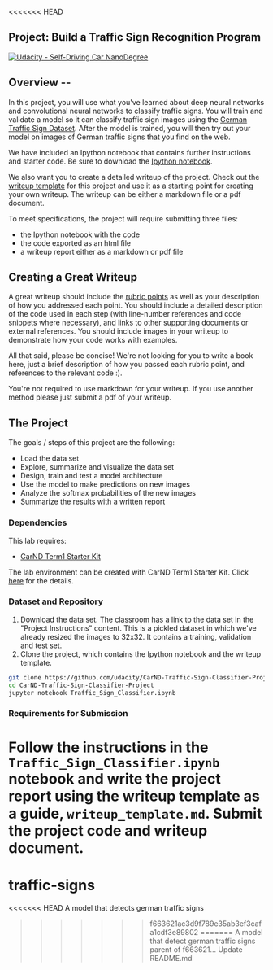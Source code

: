 <<<<<<< HEAD
## Project: Build a Traffic Sign Recognition Program
[![Udacity - Self-Driving Car NanoDegree](https://s3.amazonaws.com/udacity-sdc/github/shield-carnd.svg)](http://www.udacity.com/drive)

Overview --
---
In this project, you will use what you've learned about deep neural networks and convolutional neural networks to classify traffic signs. You will train and validate a model so it can classify traffic sign images using the [German Traffic Sign Dataset](http://benchmark.ini.rub.de/?section=gtsrb&subsection=dataset). After the model is trained, you will then try out your model on images of German traffic signs that you find on the web.

We have included an Ipython notebook that contains further instructions 
and starter code. Be sure to download the [Ipython notebook](https://github.com/udacity/CarND-Traffic-Sign-Classifier-Project/blob/master/Traffic_Sign_Classifier.ipynb). 

We also want you to create a detailed writeup of the project. Check out the [writeup template](https://github.com/udacity/CarND-Traffic-Sign-Classifier-Project/blob/master/writeup_template.md) for this project and use it as a starting point for creating your own writeup. The writeup can be either a markdown file or a pdf document.

To meet specifications, the project will require submitting three files: 
* the Ipython notebook with the code
* the code exported as an html file
* a writeup report either as a markdown or pdf file 

Creating a Great Writeup
---
A great writeup should include the [rubric points](https://review.udacity.com/#!/rubrics/481/view) as well as your description of how you addressed each point.  You should include a detailed description of the code used in each step (with line-number references and code snippets where necessary), and links to other supporting documents or external references.  You should include images in your writeup to demonstrate how your code works with examples.  

All that said, please be concise!  We're not looking for you to write a book here, just a brief description of how you passed each rubric point, and references to the relevant code :). 

You're not required to use markdown for your writeup.  If you use another method please just submit a pdf of your writeup.

The Project
---
The goals / steps of this project are the following:
* Load the data set
* Explore, summarize and visualize the data set
* Design, train and test a model architecture
* Use the model to make predictions on new images
* Analyze the softmax probabilities of the new images
* Summarize the results with a written report

### Dependencies
This lab requires:

* [CarND Term1 Starter Kit](https://github.com/udacity/CarND-Term1-Starter-Kit)

The lab environment can be created with CarND Term1 Starter Kit. Click [here](https://github.com/udacity/CarND-Term1-Starter-Kit/blob/master/README.md) for the details.

### Dataset and Repository

1. Download the data set. The classroom has a link to the data set in the "Project Instructions" content. This is a pickled dataset in which we've already resized the images to 32x32. It contains a training, validation and test set.
2. Clone the project, which contains the Ipython notebook and the writeup template.
```sh
git clone https://github.com/udacity/CarND-Traffic-Sign-Classifier-Project
cd CarND-Traffic-Sign-Classifier-Project
jupyter notebook Traffic_Sign_Classifier.ipynb
```

### Requirements for Submission
Follow the instructions in the `Traffic_Sign_Classifier.ipynb` notebook and write the project report using the writeup template as a guide, `writeup_template.md`. Submit the project code and writeup document.
=======
# traffic-signs
<<<<<<< HEAD
A model that detects german traffic signs
>>>>>>> f663621ac3d9f789e35ab3ef3cafa1cdf3e89802
=======
A model that detect german traffic signs
>>>>>>> parent of f663621... Update README.md
